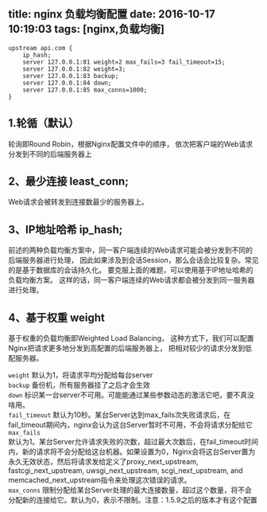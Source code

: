 title: nginx 负载均衡配置
date: 2016-10-17 10:19:03
tags: [nginx,负载均衡]
---
```
upstream api.com {
    ip_hash;
    server 127.0.0.1:81 weight=2 max_fails=3 fail_timeout=15;
    server 127.0.0.1:82 weight=3;
    server 127.0.0.1:83 backup;
    server 127.0.0.1:84 down;
    server 127.0.0.1:85 max_conns=1000;
}
```
<!-- more -->   
## 1.轮循（默认） 
轮询即Round Robin，根据Nginx配置文件中的顺序，
依次把客户端的Web请求分发到不同的后端服务器上

## 2、最少连接 least_conn;
Web请求会被转发到连接数最少的服务器上。

## 3、IP地址哈希 ip_hash;
前述的两种负载均衡方案中，同一客户端连续的Web请求可能会被分发到不同的后端服务器进行处理，
因此如果涉及到会话Session，那么会话会比较复杂。常见的是基于数据库的会话持久化。
要克服上面的难题，可以使用基于IP地址哈希的负载均衡方案。
这样的话，同一客户端连续的Web请求都会被分发到同一服务器进行处理。

## 4、基于权重 weight
基于权重的负载均衡即Weighted Load Balancing，
这种方式下，我们可以配置Nginx把请求更多地分发到高配置的后端服务器上，
把相对较少的请求分发到低配服务器。


`weight` 
默认为1，将请求平均分配给每台server  
`backup` 
备份机，所有服务器挂了之后才会生效   
`down` 
标识某一台server不可用。可能能通过某些参数动态的激活它吧，要不真没啥用。   
`fail_timeout` 
默认为10秒。某台Server达到max_fails次失败请求后，在fail_timeout期间内，nginx会认为这台Server暂时不可用，不会将请求分配给它    
`max_fails`  
默认为1。某台Server允许请求失败的次数，超过最大次数后，在fail_timeout时间内，新的请求将不会分配给这台机器。如果设置为0，Nginx会将这台Server置为永久无效状态，然后将请求发给定义了proxy_next_upstream, fastcgi_next_upstream, uwsgi_next_upstream, scgi_next_upstream, and memcached_next_upstream指令来处理这次错误的请求。   
`max_conns` 
限制分配给某台Server处理的最大连接数量，超过这个数量，将不会分配新的连接给它。默认为0，表示不限制。注意：1.5.9之后的版本才有这个配置

